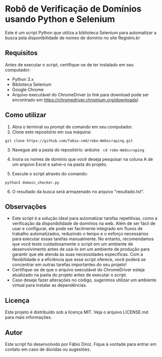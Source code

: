 # Robô de Verificação de Domínios usando Python e Selenium

Este é um script Python que utiliza a biblioteca Selenium para automatizar a busca pela disponibilidade de nomes de domínio no site Registro.br

## Requisitos

Antes de executar o script, certifique-se de ter instalado em seu computador:

 - Python 3.x
 - Biblioteca Selenium
 - Google Chrome
 - Arquivo executável do ChromeDriver (o link para download pode ser encontrado em https://chromedriver.chromium.org/downloads)
 
 ## Como utilizar
 
1. Abra o terminal ou prompt de comando em seu computador.
2. Clone este repositório em sua máquina:

```git clone https://github.com/fabio-cmd/robo-Webscraping.git```

3. Navegue até a pasta do repositório:
arduino ```
cd robo-Webscraping```

4. Insira os nomes de domínio que você deseja pesquisar na coluna A de um arquivo Excel e salve-o na pasta do projeto.
5. Execute o script através do comando:

```python3 domain_checker.py```

6. O resultado da busca será armazenado no arquivo "resultado.txt".

## Observações

- Este script é a solução ideal para automatizar tarefas repetitivas, como a verificação da disponibilidade de domínios na web. Além de ser fácil de usar e configurar, ele pode ser facilmente integrado em fluxos de trabalho automatizados, reduzindo o tempo e o esforço necessários para executar essas tarefas manualmente. No entanto, recomendamos que você teste cuidadosamente o script em um ambiente de desenvolvimento antes de usá-lo em um ambiente de produção para garantir que ele atenda às suas necessidades específicas. Com a flexibilidade e a eficiência que esse script oferece, você poderá se concentrar em outras tarefas importantes do seu projeto!
- Certifique-se de que o arquivo executável do ChromeDriver esteja atualizado na pasta do projeto antes de executar o script.
- Caso deseje fazer alterações no código, sugerimos utilizar um ambiente virtual para instalar as dependências.

## Licença

Este projeto é distribuído sob a licença MIT. Veja o arquivo LICENSE.md para mais informações.

## Autor
Este script foi desenvolvido por Fábio Diniz. Fique à vontade para entrar em contato em caso de dúvidas ou sugestões.
